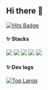## Hi there 👋

<!--
**jeongmin1016/jeongmin1016** is a ✨ _special_ ✨ repository because its `README.md` (this file) appears on your GitHub profile.

Here are some ideas to get you started:

- 🔭 I’m currently working on ...
- 🌱 I’m currently learning ...
- 👯 I’m looking to collaborate on ...
- 🤔 I’m looking for help with ...
- 💬 Ask me about ...
- 📫 How to reach me: ...
- 😄 Pronouns: ...
- ⚡ Fun fact: ...
-->
[![Hits Badge](https://hits.seeyoufarm.com/api/count/incr/badge.svg?url=https%3A%2F%2Fgithub.com%2Fjeongmin1016&count_bg=%23F7CAC9&title_bg=%2392A8D1&icon=swift.svg&icon_color=%23F7CAC9&title=hits&edge_flat=false)](https://hits.seeyoufarm.com)


#### ✨ Stacks
<img src="https://img.shields.io/badge/Python-3777AB?style=flat&logo=Python&logoColor=white"/> <img src="https://img.shields.io/badge/PyTorch-EE3C2C?style=flat&logo=PyTorch&logoColor=white"/>
<img src="https://img.shields.io/badge/OpenAI-412992?style=flat&logo=OpenAI&logoColor=white"/> <img src="https://img.shields.io/badge/Jupyter-F37625?style=flat&logo=Jupyter&logoColor=white"/>
<img src="https://img.shields.io/badge/Google Colab-F8AB00?style=flat&logo=Google Colab&logoColor=white"/> 

#### ✨ Dev logs
[![Top Langs](https://github-readme-stats.vercel.app/api/top-langs/?username=jeongminia&layout=compact&custom_title=My&nbsp;Language&nbsp;⌨️&bg_color=30,f7cac9,92a8d1&title_color=fff&text_color=fff)](https://github.com/anuraghazra/github-readme-stats)




